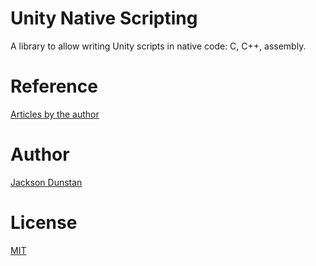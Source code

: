 # Unity Native Scripting

A library to allow writing Unity scripts in native code: C, C++, assembly.

# Reference

[Articles by the author](http://jacksondunstan.com/articles/3938)

# Author

[Jackson Dunstan](http://JacksonDunstan.com)

# License

[MIT](https://opensource.org/licenses/MIT)